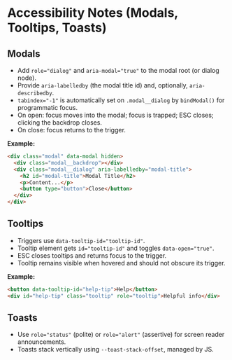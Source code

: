 # Accessibility Notes (Modals, Tooltips, Toasts)

## Modals
- Add `role="dialog"` and `aria-modal="true"` to the modal root (or dialog node).
- Provide `aria-labelledby` (the modal title id) and, optionally, `aria-describedby`.
- `tabindex="-1"` is automatically set on `.modal__dialog` by `bindModal()` for programmatic focus.
- On open: focus moves into the modal; focus is trapped; ESC closes; clicking the backdrop closes.
- On close: focus returns to the trigger.

**Example:**
```html
<div class="modal" data-modal hidden>
  <div class="modal__backdrop"></div>
  <div class="modal__dialog" aria-labelledby="modal-title">
    <h2 id="modal-title">Modal Title</h2>
    <p>Content...</p>
    <button type="button">Close</button>
  </div>
</div>
```

## Tooltips
- Triggers use `data-tooltip-id="tooltip-id"`.
- Tooltip element gets `id="tooltip-id"` and toggles `data-open="true"`.
- ESC closes tooltips and returns focus to the trigger.
- Tooltip remains visible when hovered and should not obscure its trigger.

**Example:**
```html
<button data-tooltip-id="help-tip">Help</button>
<div id="help-tip" class="tooltip" role="tooltip">Helpful info</div>
```

## Toasts
- Use `role="status"` (polite) or `role="alert"` (assertive) for screen reader announcements.
- Toasts stack vertically using `--toast-stack-offset`, managed by JS.
